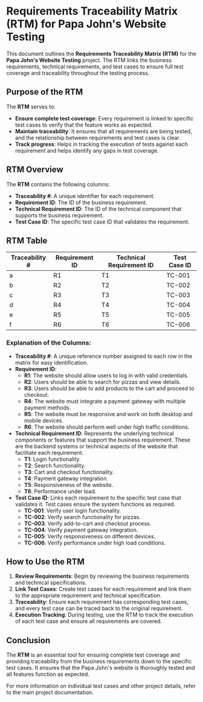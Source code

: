 # Requirements Traceability Matrix (RTM) for Papa John's Website Testing

This document outlines the **Requirements Traceability Matrix (RTM)** for the **Papa John's Website Testing** project. The RTM links the business requirements, technical requirements, and test cases to ensure full test coverage and traceability throughout the testing process.

## Purpose of the RTM

The **RTM** serves to:

- **Ensure complete test coverage**: Every requirement is linked to specific test cases to verify that the feature works as expected.
- **Maintain traceability**: It ensures that all requirements are being tested, and the relationship between requirements and test cases is clear.
- **Track progress**: Helps in tracking the execution of tests against each requirement and helps identify any gaps in test coverage.

## RTM Overview

The **RTM** contains the following columns:

- **Traceability #**: A unique identifier for each requirement.
- **Requirement ID**: The ID of the business requirement.
- **Technical Requirement ID**: The ID of the technical component that supports the business requirement.
- **Test Case ID**: The specific test case ID that validates the requirement.

## RTM Table

| Traceability # | Requirement ID | Technical Requirement ID | Test Case ID |
|----------------|----------------|---------------------------|-------------|
| a              | R1             | T1                        | TC-001      |
| b              | R2             | T2                        | TC-002      |
| c              | R3             | T3                        | TC-003      |
| d              | R4             | T4                        | TC-004      |
| e              | R5             | T5                        | TC-005      |
| f              | R6             | T6                        | TC-006      |

### Explanation of the Columns:

- **Traceability #**: A unique reference number assigned to each row in the matrix for easy identification.
- **Requirement ID**:
  - **R1**: The website should allow users to log in with valid credentials.
  - **R2**: Users should be able to search for pizzas and view details.
  - **R3**: Users should be able to add products to the cart and proceed to checkout.
  - **R4**: The website must integrate a payment gateway with multiple payment methods.
  - **R5**: The website must be responsive and work on both desktop and mobile devices.
  - **R6**: The website should perform well under high traffic conditions.
- **Technical Requirement ID**: Represents the underlying technical components or features that support the business requirement. These are the backend systems or technical aspects of the website that facilitate each requirement.
  - **T1**: Login functionality.
  - **T2**: Search functionality.
  - **T3**: Cart and checkout functionality.
  - **T4**: Payment gateway integration.
  - **T5**: Responsiveness of the website.
  - **T6**: Performance under load.
- **Test Case ID**: Links each requirement to the specific test case that validates it. Test cases ensure the system functions as required.
  - **TC-001**: Verify user login functionality.
  - **TC-002**: Verify search functionality for pizzas.
  - **TC-003**: Verify add-to-cart and checkout process.
  - **TC-004**: Verify payment gateway integration.
  - **TC-005**: Verify responsiveness on different devices.
  - **TC-006**: Verify performance under high load conditions.

## How to Use the RTM

1. **Review Requirements**: Begin by reviewing the business requirements and technical specifications.
2. **Link Test Cases**: Create test cases for each requirement and link them to the appropriate requirement and technical specification.
3. **Traceability**: Ensure each requirement has corresponding test cases, and every test case can be traced back to the original requirement.
4. **Execution Tracking**: During testing, use the RTM to track the execution of each test case and ensure all requirements are covered.

## Conclusion

The **RTM** is an essential tool for ensuring complete test coverage and providing traceability from the business requirements down to the specific test cases. It ensures that the Papa John's website is thoroughly tested and all features function as expected.

For more information on individual test cases and other project details, refer to the main project documentation.


